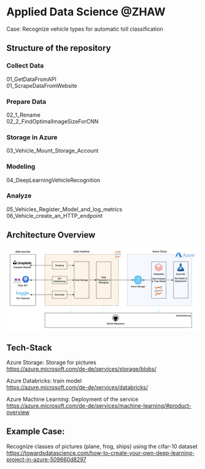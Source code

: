 # Applied Data Science @ZHAW
  
Case: Recognize vehicle types for automatic toll classification
## Structure of the repository
### Collect Data
01_GetDataFromAPI  
01_ScrapeDataFromWebsite
### Prepare Data
02_1_Rename  
02_2_FindOptimalImageSizeForCNN
### Storage in Azure
03_Vehicle_Mount_Storage_Account
### Modeling
04_DeepLearningVehicleRecognition
### Analyze
05_Vehicles_Register_Model_and_log_metrics  
06_Vehicle_create_an_HTTP_endpoint
## Architecture Overview
![Alt text](/Solution%20Design/architecture.png)

## Tech-Stack

Azure Storage: Storage for pictures  
https://azure.microsoft.com/de-de/services/storage/blobs/

Azure Databricks: train model    
https://azure.microsoft.com/de-de/services/databricks/

Azure Machine Learning: Deployment of the service   
https://azure.microsoft.com/de-de/services/machine-learning/#product-overview


## Example Case:
Recognize classes of pictures (plane, frog, ships) using the cifar-10 dataset  
https://towardsdatascience.com/how-to-create-your-own-deep-learning-project-in-azure-509660d8297
